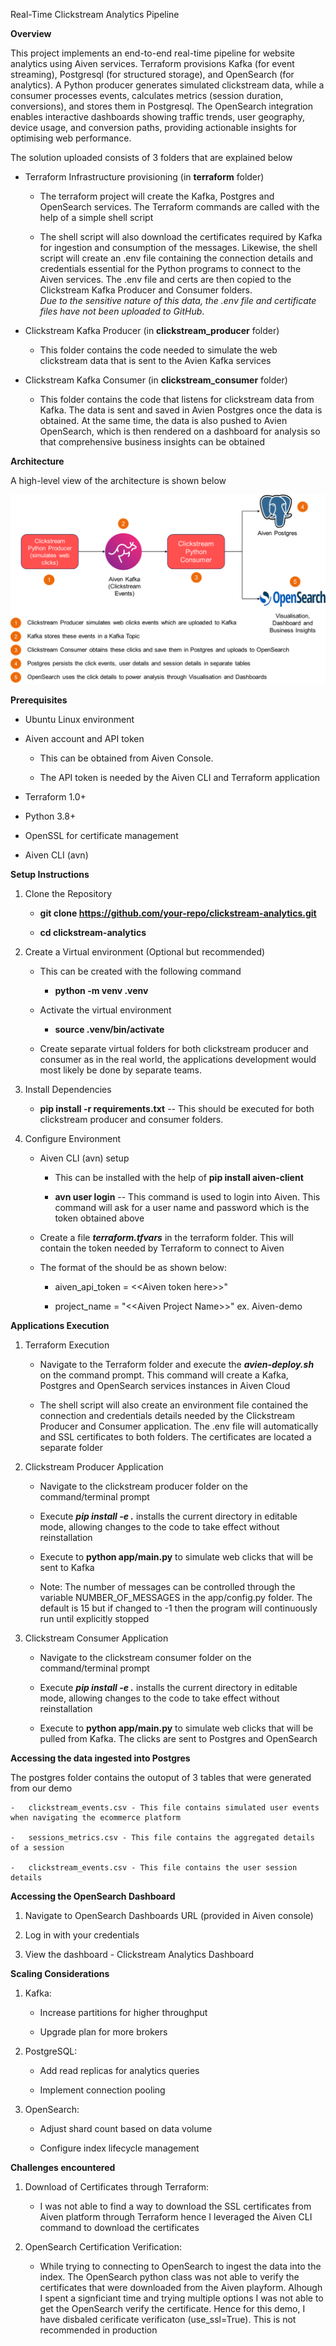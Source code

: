 Real-Time Clickstream Analytics Pipeline

**Overview**

This project implements an end-to-end real-time pipeline for website
analytics using Aiven services. Terraform provisions Kafka (for event
streaming), Postgresql (for structured storage), and OpenSearch (for
analytics). A Python producer generates simulated clickstream data,
while a consumer processes events, calculates metrics (session duration,
conversions), and stores them in Postgresql. The OpenSearch integration
enables interactive dashboards showing traffic trends, user geography,
device usage, and conversion paths, providing actionable insights for
optimising web performance.

The solution uploaded consists of 3 folders that are explained below

-   Terraform Infrastructure provisioning (in **terraform** folder)

    -   The terraform project will create the Kafka, Postgres and
        OpenSearch services. The Terraform commands are called with the
        help of a simple shell script

    -   The shell script will also download the certificates required by
        Kafka for ingestion and consumption of the messages. Likewise,
        the shell script will create an .env file containing the
        connection details and credentials essential for the Python
        programs to connect to the Aiven services. The .env file and
        certs are then copied to the Clickstream Kafka Producer and
        Consumer folders.\
        *Due to the sensitive nature of this data, the .env file and
        certificate files have not been uploaded to GitHub*.

-   Clickstream Kafka Producer (in **clickstream\_producer** folder)

    -   This folder contains the code needed to simulate the web
        clickstream data that is sent to the Avien Kafka services

-   Clickstream Kafka Consumer (in **clickstream\_consumer** folder)

    -   This folder contains the code that listens for clickstream data
        from Kafka. The data is sent and saved in Avien Postgres once
        the data is obtained. At the same time, the data is also pushed
        to Avien OpenSearch, which is then rendered on a dashboard for
        analysis so that comprehensive business insights can be obtained

**Architecture**

A high-level view of the architecture is shown below

![Architecture](architecture.png "Architecture Overview")

**Prerequisites**

-   Ubuntu Linux environment

-   Aiven account and API token

    -   This can be obtained from Aiven Console.

    -   The API token is needed by the Aiven CLI and Terraform
        application

-   Terraform 1.0+

-   Python 3.8+

-   OpenSSL for certificate management

-   Aiven CLI (avn)

**Setup Instructions**

1.  Clone the Repository

    -   **git clone
        https://github.com/your-repo/clickstream-analytics.git**

    -   **cd clickstream-analytics**

2.  Create a Virtual environment (Optional but recommended)

    -   This can be created with the following command

        -   **python -m venv .venv**

    -   Activate the virtual environment

        -   **source .venv/bin/activate**

    -   Create separate virtual folders for both clickstream producer
        and consumer as in the real world, the applications development
        would most likely be done by separate teams.

3.  Install Dependencies

    -   **pip install -r requirements.txt** -- This should be executed
        for both clickstream producer and consumer folders.

4.  Configure Environment

    -   Aiven CLI (avn) setup

        -   This can be installed with the help of **pip install
            aiven-client**

        -   **avn user login** -- This command is used to login into
            Aiven. This command will ask for a user name and password
            which is the token obtained above

    -   Create a file ***terraform.tfvars*** in the terraform folder.
        This will contain the token needed by Terraform to connect to
        Aiven

    -   The format of the should be as shown below:

        -   aiven\_api\_token = \<\<Aiven token here\>\>\"

        -   project\_name = \"\<\<Aiven Project Name\>\>\" ex.
            Aiven-demo

**Applications Execution**

1.  Terraform Execution

    -   Navigate to the Terraform folder and execute the
        ***avien-deploy.sh*** on the command prompt. This command will
        create a Kafka, Postgres and OpenSearch services instances in
        Aiven Cloud

    -   The shell script will also create an environment file contained
        the connection and credentials details needed by the Clickstream
        Producer and Consumer application. The .env file will
        automatically and SSL certificates to both folders. The
        certificates are located a separate folder

2.  Clickstream Producer Application

    -   Navigate to the clickstream producer folder on the
        command/terminal prompt

    -   Execute ***pip install -e .*** installs the current directory in
        editable mode, allowing changes to the code to take effect
        without reinstallation

    -   Execute to **python app/main.py** to simulate web clicks that
        will be sent to Kafka

    -   Note: The number of messages can be controlled through the
        variable NUMBER\_OF\_MESSAGES in the app/config.py folder. The
        default is 15 but if changed to -1 then the program will
        continuously run until explicitly stopped

3.  Clickstream Consumer Application

    -   Navigate to the clickstream consumer folder on the
        command/terminal prompt

    -   Execute ***pip install -e .*** installs the current directory in
        editable mode, allowing changes to the code to take effect
        without reinstallation

    -   Execute to **python app/main.py** to simulate web clicks that
        will be pulled from Kafka. The clicks are sent to Postgres and
        OpenSearch

**Accessing the data ingested into Postgres**

The postgres folder contains the outoput of 3 tables that were generated from our demo

    -   clickstream_events.csv - This file contains simulated user events when navigating the ecommerce platform

    -   sessions_metrics.csv - This file contains the aggregated details of a session

    -   clickstream_events.csv - This file contains the user session details

**Accessing the OpenSearch Dashboard**

1.  Navigate to OpenSearch Dashboards URL (provided in Aiven console)

2.  Log in with your credentials

3.  View the dashboard - Clickstream Analytics Dashboard

**Scaling Considerations**

1.  Kafka:

    -   Increase partitions for higher throughput

    -   Upgrade plan for more brokers

2.  PostgreSQL:

    -   Add read replicas for analytics queries

    -   Implement connection pooling

3.  OpenSearch:

    -   Adjust shard count based on data volume

    -   Configure index lifecycle management

**Challenges encountered**

1.  Download of Certificates through Terraform:

    -   I was not able to find a way to download the SSL certificates from Aiven platform through Terraform hence I leveraged the Aiven CLI command to download the certificates

2.  OpenSearch Certification Verification: 

    -   While trying to connecting to OpenSearch to ingest the data into the index. The OpenSearch python class was not able to verify the certificates that were downloaded from the Aiven playform. Alhough I spent a signficiant time and trying multiple options I was not able to get the OpenSearch verify the certificate. Hence for this demo, I have disbaled cerificate verificaton (use_ssl=True). This is not recommended in production